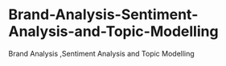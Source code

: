 # Brand-Analysis-Sentiment-Analysis-and-Topic-Modelling
Brand Analysis ,Sentiment Analysis and Topic Modelling
